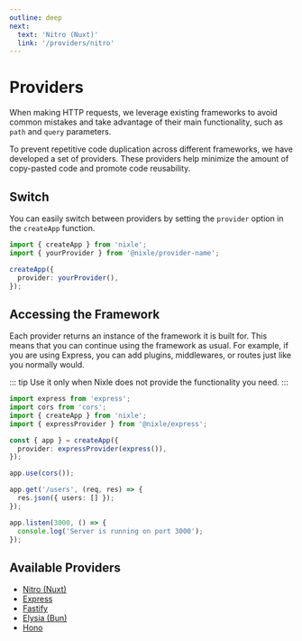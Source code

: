```yaml
---
outline: deep
next:
  text: 'Nitro (Nuxt)'
  link: '/providers/nitro'
---
```


# Providers

When making HTTP requests, we leverage existing frameworks to avoid common mistakes and take advantage of their main functionality, such as `path` and `query` parameters.

To prevent repetitive code duplication across different frameworks, we have developed a set of providers. These providers help minimize the amount of copy-pasted code and promote code reusability.

## Switch

You can easily switch between providers by setting the `provider` option in the `createApp` function.

```ts
import { createApp } from 'nixle';
import { yourProvider } from '@nixle/provider-name';

createApp({
  provider: yourProvider(),
});
```

## Accessing the Framework

Each provider returns an instance of the framework it is built for. This means that you can continue using the framework as usual. For example, if you are using Express, you can add plugins, middlewares, or routes just like you normally would.

::: tip
Use it only when Nixle does not provide the functionality you need.
:::

```ts
import express from 'express';
import cors from 'cors';
import { createApp } from 'nixle';
import { expressProvider } from '@nixle/express';

const { app } = createApp({
  provider: expressProvider(express()),
});

app.use(cors());

app.get('/users', (req, res) => {
  res.json({ users: [] });
});

app.listen(3000, () => {
  console.log('Server is running on port 3000');
});
```

## Available Providers

- [Nitro (Nuxt)](/providers/nitro)
- [Express](/providers/express)
- [Fastify](/providers/fastify)
- [Elysia (Bun)](/providers/elysia)
- [Hono](/providers/hono)
